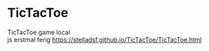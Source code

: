 # TicTacToe
TicTacToe game local
<br> js erstmal ferig
https://stelladsf.github.io/TicTacToe/TicTacToe.html
